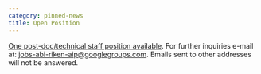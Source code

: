 ```yaml
---
category: pinned-news
title: Open Position
---
```


[One post-doc/technical staff position available](https://www.riken.jp/en/careers/researchers/20201022_2/index.html).
For further inquiries e-mail at: <jobs-abi-riken-aip@googlegroups.com>. Emails sent to other addresses will not be answered.
